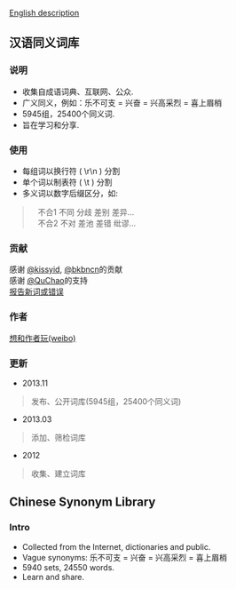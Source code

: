 [English description](#chinese-synonym-library)

## 汉语同义词库

### 说明

+ 收集自成语词典、互联网、公众.<BR>
+ 广义同义，例如：乐不可支 = 兴奋 = 兴高采烈 = 喜上眉梢
+ 5945组，25400个同义词.<BR>
+ 旨在学习和分享.

### 使用
+ 每组词以换行符 ( \r\n ) 分割<BR>
+ 单个词以制表符 ( \t ) 分割<BR>
+ 多义词以数字后缀区分，如:

>&nbsp;&nbsp; 不合1	不同	分歧	差别	差异... <BR>
>&nbsp;&nbsp; 不合2	不对	差池	差错	纰谬...

### 贡献
感谢 [@kissyid](https://github.com/kissyid), [@bkbncn](https://github.com/bkbncn)的贡献<br>
感谢 [@QuChao](https://github.com/QuChao)的支持<br>
[报告新词或错误](https://github.com/g2384/chi-syn/issues/new)

### 作者
[想和作者玩(weibo)](http://www.weibo.com/hileony/)

### 更新
+ 2013.11<br>
> 发布、公开词库(5945组，25400个同义词)
+ 2013.03<br>
> 添加、筛检词库
+ 2012<br>
> 收集、建立词库

## Chinese Synonym Library

### Intro
+ Collected from the Internet, dictionaries and public.<BR>
+ Vague synonyms: 乐不可支 = 兴奋 = 兴高采烈 = 喜上眉梢
+ 5940 sets, 24550 words.<BR>
+ Learn and share.
